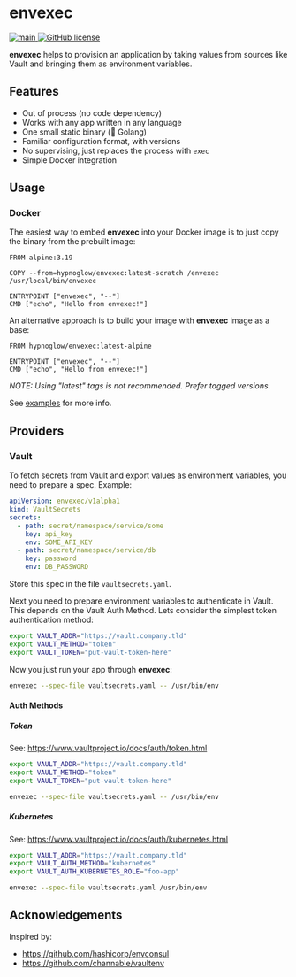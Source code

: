 # envexec

<p align="left">
  <a href="https://github.com/hypnoglow/envexec/actions/workflows/main.yml" target="_blank">
    <img src="https://github.com/hypnoglow/envexec/actions/workflows/main.yml/badge.svg?branch=main&event=push" alt="main">
  </a>
  <a href="https://github.com/hypnoglow/envexec/blob/main/LICENSE" target="_blank">
    <img src="https://img.shields.io/github/license/hypnoglow/envexec.svg" alt="GitHub license">
  </a>
</p>

**envexec** helps to provision an application by taking values from
sources like Vault and bringing them as environment variables.

## Features

- Out of process (no code dependency)
- Works with any app written in any language
- One small static binary (💙 Golang)
- Familiar configuration format, with versions
- No supervising, just replaces the process with `exec`
- Simple Docker integration

## Usage

### Docker

The easiest way to embed **envexec** into your Docker image is to just
copy the binary from the prebuilt image:

```docker
FROM alpine:3.19

COPY --from=hypnoglow/envexec:latest-scratch /envexec /usr/local/bin/envexec

ENTRYPOINT ["envexec", "--"]
CMD ["echo", "Hello from envexec!"]
```

An alternative approach is to build your image with **envexec** image
as a base:

```
FROM hypnoglow/envexec:latest-alpine

ENTRYPOINT ["envexec", "--"]
CMD ["echo", "Hello from envexec!"]
```

*NOTE: Using "latest" tags is not recommended. Prefer tagged versions.*

See [examples](_examples/docker/) for more info.

## Providers

### Vault

To fetch secrets from Vault and export values as environment
variables, you need to prepare a spec. Example:

```yaml
apiVersion: envexec/v1alpha1
kind: VaultSecrets
secrets:
  - path: secret/namespace/service/some
    key: api_key
    env: SOME_API_KEY
  - path: secret/namespace/service/db
    key: password
    env: DB_PASSWORD
```

Store this spec in the file `vaultsecrets.yaml`.

Next you need to prepare environment variables to authenticate
in Vault. This depends on the Vault Auth Method. Lets consider the
simplest token authentication method:

```bash
export VAULT_ADDR="https://vault.company.tld"
export VAULT_METHOD="token"
export VAULT_TOKEN="put-vault-token-here"
```

Now you just run your app through **envexec**:

```bash
envexec --spec-file vaultsecrets.yaml -- /usr/bin/env
```

#### Auth Methods

##### Token

See: https://www.vaultproject.io/docs/auth/token.html

```bash
export VAULT_ADDR="https://vault.company.tld"
export VAULT_METHOD="token"
export VAULT_TOKEN="put-vault-token-here"

envexec --spec-file vaultsecrets.yaml -- /usr/bin/env
```

##### Kubernetes

See: https://www.vaultproject.io/docs/auth/kubernetes.html

```bash
export VAULT_ADDR="https://vault.company.tld"
export VAULT_AUTH_METHOD="kubernetes"
export VAULT_AUTH_KUBERNETES_ROLE="foo-app"

envexec --spec-file vaultsecrets.yaml /usr/bin/env
```

## Acknowledgements

Inspired by:

- https://github.com/hashicorp/envconsul
- https://github.com/channable/vaultenv
